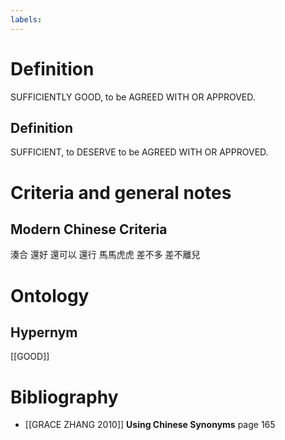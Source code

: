 ```yaml
---
labels: 
---
```


# Definition
SUFFICIENTLY GOOD, to be AGREED WITH OR APPROVED. 
## Definition
SUFFICIENT, to DESERVE to be AGREED WITH OR APPROVED.
# Criteria and general notes
## Modern Chinese Criteria
湊合
還好
還可以
還行
馬馬虎虎
差不多
差不離兒
# Ontology

## Hypernym
[[GOOD]]
# Bibliography
- [[GRACE ZHANG 2010]]
**Using Chinese Synonyms** page 165
